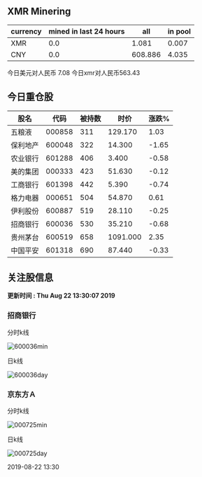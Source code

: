 ## XMR Minering

|currency|mined in last 24 hours|all|in pool|
|---|---|---|---|
|XMR|0.0|1.081|0.007|
|CNY|0.0|608.886|4.035|

今日美元对人民币 7.08	今日xmr对人民币563.43


## 今日重仓股 

|股名|代码|被持数|时价|涨跌%|
|---|---|---|---|---|
|五粮液|000858|311|129.170|1.03|
|保利地产|600048|322|14.300|-1.65|
|农业银行|601288|406|3.400|-0.58|
|美的集团|000333|423|51.630|-0.12|
|工商银行|601398|442|5.390|-0.74|
|格力电器|000651|504|54.870|0.61|
|伊利股份|600887|519|28.110|-0.25|
|招商银行|600036|530|35.210|-0.68|
|贵州茅台|600519|658|1091.000|2.35|
|中国平安|601318|690|87.440|-0.33|

## 关注股信息
**更新时间 : Thu Aug 22 13:30:07 2019**
### 招商银行 
分时k线

![600036min](http://image.sinajs.cn/newchart/min/n/sh600036.gif)

日k线

![600036day](http://image.sinajs.cn/newchart/daily/n/sh600036.gif)

### 京东方Ａ 
分时k线

![000725min](http://image.sinajs.cn/newchart/min/n/sz000725.gif)

日k线

![000725day](http://image.sinajs.cn/newchart/daily/n/sz000725.gif)

2019-08-22 13:30